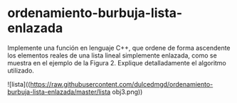 # ordenamiento-burbuja-lista-enlazada

Implemente una función en lenguaje C++, que ordene de forma ascendente los elementos reales de una lista lineal simplemente enlazada, como se muestra en el ejemplo de la Figura 2. Explique detalladamente el algoritmo utilizado.

![lista]((https://raw.githubusercontent.com/dulcedmgd/ordenamiento-burbuja-lista-enlazada/master/lista obj3.png))

